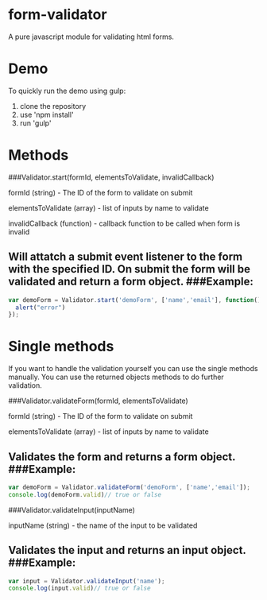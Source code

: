 # form-validator
A pure javascript module for validating html forms. 

# Demo

To quickly run the demo using gulp: 

1. clone the repository
2. use 'npm install'
3. run 'gulp'

# Methods

###Validator.start(formId, elementsToValidate, invalidCallback)

formId (string) - The ID of the form to validate on submit

elementsToValidate (array) - list of inputs by name to validate

invalidCallback (function) - callback function to be called when form is invalid

Will attatch a submit event listener to the form with the specified ID. On submit the form will be validated and return a form object.
###Example:
---
```javascript
var demoForm = Validator.start('demoForm', ['name','email'], function(){
  alert("error")
});
```
# Single methods
If you want to handle the validation yourself you can use the single methods manually. You can use the returned objects methods to do further validation.  

###Validator.validateForm(formId, elementsToValidate)

formId (string) - The ID of the form to validate on submit

elementsToValidate (array) - list of inputs by name to validate

Validates the form and returns a form object. 
###Example:
---
```javascript
var demoForm = Validator.validateForm('demoForm', ['name','email']);
console.log(demoForm.valid)// true or false
```
###Validator.validateInput(inputName)

inputName (string) - the name of the input to be validated

Validates the input and returns an input object. 
###Example:
---
```javascript
var input = Validator.validateInput('name');
console.log(input.valid)// true or false

